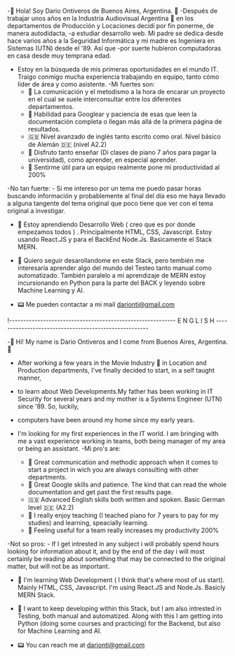-👋 Hola! Soy Dario Ontiveros de Buenos Aires, Argentina. 👋
-Después de trabajar unos años en la Industria Audiovisual Argentina 🎥  en los departamentos de Producción y Locaciones decidí por fin ponerme, de manera autodidacta,
-a estudiar desarrollo web. Mi padre se dedica desde hace varios años a la Seguridad Informática y mi madre es Ingeniera en Sistemas (UTN) desde el '89. Así que
-por suerte hubieron computadoras en casa desde muy temprana edad.

- Estoy en la búsqueda de mis primeras oportunidades en el mundo IT. Traigo conmigo mucha experiencia trabajando en equipo, tanto cómo líder de área y como asistente.
-Mi fuertes son:
    - 💬 La comunicación y el metodismo a la hora de encarar un proyecto en el cual se suele interconsultar entre los diferentes departamentos.
    - 🔎 Habilidad para Googlear y paciencia de esas que leen la documentación completa o llegan más allá de la primera página de resultados.
    - 🇬🇧 Nivel avanzado de inglés tanto escrito como oral. Nivel básico de Alemán 🇩🇪 (nivel A2.2)
    - 🎹 Disfruto tanto enseñar (Di clases de piano 7 años para pagar la universidad), como aprender, en especial aprender.
    - 🍻 Sentirme útil para un equipo realmente pone mi productividad al 200%
    
-No tan fuerte:
    - Si me intereso por un tema me puedo pasar horas buscando información y probablemente al final del día eso me haya llevado a alguna tangente del tema original
    que poco tiene que ver con el tema original a investigar.
    
    
- 🌱 Estoy aprendiendo Desarrollo Web ( creo que es por donde empezamos todos ) . Principalmente HTML, CSS, Javascript. Estoy usando React.JS y para el BackEnd Node.Js. Basicamente el Stack MERN.

- 👀  Quiero seguir desarollandome en este Stack, pero tembién me interesaría aprender algo del mundo del Testeo tanto manual como automatizado. También 
paralelo a mi aprendizaje de MERN estoy incursionando en Python para la parte del BACK y leyendo sobre Machine Learning y AI.

- 📟 Me pueden contactar a mi mail darionti@gmail.com


!----------------------------------------------------------- E N G L I S H ------------------------------------------------------

-👋 Hi! My name is Dario Ontiveros and I come from Buenos Aires, Argentina. 👋
- After working a few years in the Movie Industry 🎥  in Location and Production departments, I've finally decided to start, in a self taught manner,
- to learn about Web Developments.My father has been working in IT Security for several years and my mother is a Systems Engineer (UTN) since '89. So, luckily,
- computers have been around my home since my early years.

- I'm looking for my first experiences in the IT world. I am bringing with me a vast experience working in teams, both being manager of my area or being an assistant.
-Mi pro's are:
    - 💬 Great communication and methodic approach when it comes to start a project in wich you are always consulting with other departments.
    - 🔎 Great Google skills and patience. The kind that can read the whole documentation and get past the first results page.
    - 🇬🇧 Advanced English skills both written and spoken. Basic German level 🇩🇪 (A2.2)
    - 🎹 I really enjoy teaching (I teached piano for 7 years to pay for my studies) and learning, speacially learning.
    - 🍻 Feeling useful for a team really increases my productivity 200%
    
-Not so pros:
    - If I get intrested in any subject i will probably spend hours looking for information about it, and by the end of the day i will most certainly be reading 
    about something that may be connected to the original matter, but will not be as important.
    
- 🌱 I'm learning Web Development ( I think that's where most of us start). Mainly HTML, CSS, Javascript. I'm using React.JS and Node.Js. Basicly MERN Stack.

- 👀  I want to keep developing within this Stack, but I am also intrested in Testing, both manual and automatized. Along with this I am getting into Python
(doing some courses and practicing) for the Backend, but also for Machine Learning and AI.

- 📟  You can reach me at darionti@gmail.com
